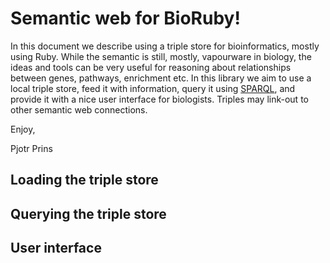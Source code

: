 # Semantic web for BioRuby!

In this document we describe using a triple store for bioinformatics,
mostly using Ruby. While the semantic is still, mostly, vapourware in
biology, the ideas and tools can be very useful for reasoning about
relationships between genes, pathways, enrichment etc. In this library
we aim to use a local triple store, feed it with information, query it
using [SPARQL](http://en.wikipedia.org/wiki/SPARQL), and provide it
with a nice user interface for biologists. Triples may link-out to
other semantic web connections.

Enjoy,

Pjotr Prins

## Loading the triple store

## Querying the triple store

## User interface
